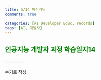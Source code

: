 ```yaml
---
title: 5/14 머신러닝
comments: true

categories: [AI Developer Educ, records]
tags: [AI, 개발자]
---
```


<h2><span style="color:green"> 
인공지능 개발자 과정 학습일지14 </span></h2>
----------

수기로 작성.
